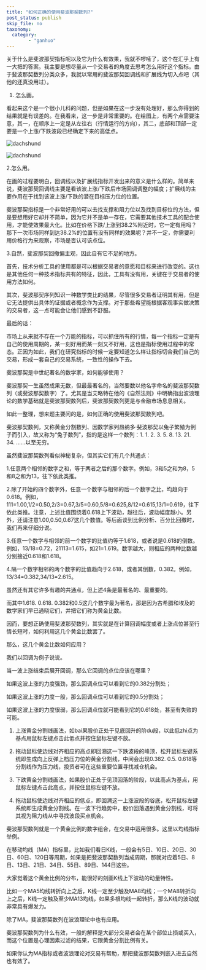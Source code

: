 ```yaml
---
title: "如何正确的使用斐波那契数列?"
post_status: publish
skip_file: no
taxonomy:
  category:
        - "ganhuo"
---
```


关于什么是斐波那契指标呢以及它为什么有效果，我就不啰嗦了，这个在汇乎上有一大把的答案。我主要是想尽量从一个交易者的角度去思考怎么用好这个指标。由于斐波那契数列分类众多，我就以常用的斐波那契回调线和扩展线为切入点吧（其他的还真没用过）。

1. 怎么画。

看起来这个是一个很小儿科的问题，但是如果在这一步没有处理好，那么你得到的结果就是有误差的。在我看来，这一步是非常重要的。在绘图上，有两个点需要注意，其一，在顺序上一定是从左往右（行情运行的方向），其二，底部和顶部一定要是一个上涨/下跌波段已经确定下来的高低点。

![dachshund](https://cdn.fendou.la/funstoutiao/2020/12/172946069.png "微信截图_20200708172911.png")

![dachshund](https://cdn.fendou.la/funstoutiao/2020/12/172946084.png "微信截图_20200708172628.png")

2.怎么用。

在画的过程要明白，回调线以及扩展线指标开发出来的意义是什么样的。简单来说，斐波那契回调线主要是看该波上涨/下跌后市场回调调整的幅度；扩展线的主要作用在于找到该波上涨/下跌的潜在目标压力位的位置。

斐波那契指标是一个非常好用的可以去找支撑和阻力位以及找到目标位的方法，但是要想用好它却并不简单，因为它并不是单一存在，它需要其他技术工具的配合使用，才能使效果最大化。比如在价格下跌/上涨到38.2%附近时，它一定有用吗？那下一次市场同样到达38.2%的位置有没有同样的效果呢？并不一定，你需要利用价格行为来观察，市场是否认可该点位。

3.自然，斐波那契回撤偏主观，因此自有它不足的地方。

首先，技术分析工具的使用都是可以根据交易者的意愿和目标来进行改变的。这也是其他任何一种技术指标共有的特征，因此，工具有没有用，关键在于交易者的使用方法如何。

其次，斐波那契序列知识一种数学类比的结果，尽管很多交易者证明其有用，但是它无法提供出具体的证据或者概念作为支撑。对于那些希望能根据客观事实做决策的交易者，这一点可能会让他们感到不舒服。

最后的话：

市场上从来就不存在一个万能的指标，可以抓住所有的行情，每一个指标一定是有自己的使用周期的，某一刻好用而某一刻又不好用，这也是指标使用过程中的常态。正因为如此，我们在研究指标的时候一定要知道怎么样让指标切合我们自己的交易，形成一套自己的交易系统，一致性的操作下去。

斐波那契是中世纪著名的数学家，如何能够使用？

斐波那契一生虽然成果无数，但最最著名的，当然要数以他名字命名的斐波那契数列（或斐波那契数字）了。尤其是当艾略特在他的《自然法则》中明确指出波浪理论的数学基础就是斐波那契数列后，斐波那契数列更是与金融市场息息相关。

如此一整理，想来题主要问的是，如何正确的使用斐波那契数列吧。

斐波那契数列，又称黄金分割数列、因数学家列昂纳多·斐波那契以兔子繁殖为例子而引入，故又称为“兔子数列”，指的是这样一个数列：1. 1. 2. 3. 5. 8. 13. 21. 34. ……以至无穷。

虽然斐波那契数列看似神秘复杂，但其实它们有几个共通点：　　

1.任意两个相邻的数字之和，等于两者之后的那个数字。例如，3和5之和为8，5和8之和为13，往下依此类推。

2.除了开始的四个数字外，任意一个数字与相邻的后一个数字之比，均趋向于0.618。例如，111=1.00,1/2=0.50,2/3=0.67,3/5=0.60,5/8=0.625,8/12=0.615,13/1=0.619，往下依此类推。注意，上述比值围绕着0.618上下波动，越往后，波动幅度越小。另外，还请注意1.00,0.50,0.67这几个数值。等后面谈到比例分析、百分比回撤时，我们再来仔细分说。

3.任意一个数字与相邻的前一个数字的比值约等于1.618，或者说是0.618的倒数。例如，13/18=0.72，21113=1.615，如21=1.619。数字越大，则相应的两种比数越分别接近0.618和1.618。

4.隔一个数字相邻的两个数字的比值趋向于2.618，或者其倒数，0.382。例如，13/34=0.382,34/13=2.615。

虽然还有其它许多有趣的共通点，但上述4条是最著名的、最重要的。

而其中1.618. 0.618. 0.382和0.5这几个数字最为著名，那是因为古希腊和埃及的数学家们早已通晓它们，并把它们称为黄金比数。

因而，要想正确使用斐波那契数列，其实就是在计算回调幅度或者上涨点位甚至行情长短时，如何利用这几个黄金比数罢了。

那么，这几个黄金比数如何应用？

我们以回调为例子说说。

当一波上涨结束后展开回调，那么它回调的点位应该在哪里？

如果这波上涨的力度强劲，那么回调点位可以看到它的0.382分割处；

如果这波上涨的力度一般，那么回调点位可以看到它的0.5分割处；

如果这波上涨的力度很弱，那么回调点位就可能看到它的0.618处，甚至有失败的可能。

1. 上涨黄金分割线画法，如bai果股价正处于见底回升的阶du段，以此低zhi点为基点用鼠标左键点击此低点并按住鼠标左键不放。
    
2. 拖动鼠标使边线对齐相应的高点即回溯这一下跌波段的峰顶，松开鼠标左键系统即生成向上反弹上档压力位的黄金分割线，中间会出现0.382. 0.5. 0.618等分割线作为压力线，投资者可在这些重要位置寻找减仓机会。
    
3. 下跌黄金分割线画法，如果股价正处于见顶回落的阶段，以此高点为基点，用鼠标左键点击此高点，并按住鼠标左键不放。
    
4. 拖动鼠标使边线对齐相应的低点，即回溯这一上涨波段的谷底，松开鼠标左键系统即生成黄金分割线。在一波下行趋势中，股价回落遇到黄金分割线，可将其视为阻力线从中寻找波段买点机会。
    

斐波那契数列就是一个黄金比例的数字组合，在交易中运用很多。这里以均线指标举例。

在移动均线（MA）指标里，比如我们看日K线，一般会有5日、10日、20日、30日、60日、120日等周期，如果是把斐波那契数列当成周期，那就对应着5日、8日、13日、21日、34日、55日、89日、144日这些。

大家觉着这个黄金比例的分布，能很好的刻画K线上下波动的动量特性。

比如一个MA5均线转折向上之后，K线一定至少触及MA8均线；一个MA8转折向上之后，K线一定触及至少MA13均线，如果多根均线一起转折，那么K线的波动就非常具有爆发力。

除了MA，斐波那契数列在波浪理论中也有应用。

斐波那契数列为什么有效，一般的解释是大部分交易者会在某个部位止损或买入，而这个位置是心理因素过滤的结果，它跟黄金分割比例有关。

如果你认为MA指标或者波浪理论对交易有帮助，那把斐波那契数列嵌入进去自然也有效了。

